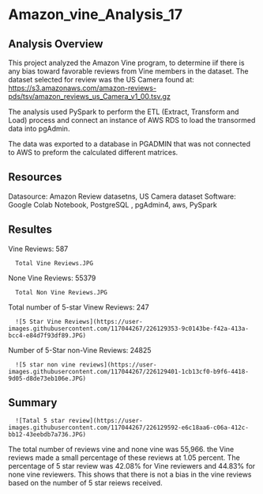 # Amazon_vine_Analysis_17

## Analysis Overview

This project analyzed the Amazon Vine program, to determine iif there is any bias toward favorable reviews from Vine members in the dataset. The dataset selected for review was the US Camera found at: 
https://s3.amazonaws.com/amazon-reviews-pds/tsv/amazon_reviews_us_Camera_v1_00.tsv.gz

The analysis used PySpark to perform the ETL (Extract, Transform and Load) process and connect an instance of AWS RDS to load the transormed data into pgAdmin. 

The data was exported to a database in PGADMIN that was not connected to AWS to preform the calculated different matrices. 

## Resources
  Datasource: Amazon Review datasetns, US Camera dataset
  Software: Google Colab Notebook, PostgreSQL , pgAdmin4, aws, PySpark
  
  
## Resultes

Vine Reviews: 587

      Total Vine Reviews.JPG
      
 None Vine Reviews: 55379
 
 
      Total Non Vine Reviews.JPG
      


Total number of 5-star Vinew Reviews: 247

      ![5 Star Vine Reviews](https://user-images.githubusercontent.com/117044267/226129353-9c0143be-f42a-413a-bcc4-e84d7f93df89.JPG)



Number of 5-Star non-Vine Reviews: 24825

      ![5 star non vine reviews](https://user-images.githubusercontent.com/117044267/226129401-1cb13cf0-b9f6-4418-9d05-d8de73eb106e.JPG)
      
      
## Summary
      ![Tatal 5 star review](https://user-images.githubusercontent.com/117044267/226129592-e6c18aa6-c06a-412c-bb12-43eebdb7a736.JPG)
      
The total number of reviews vine and none vine was 55,966. the Vine reviews made a small percentage of these reviews at 1.05 percent. The percentage of 5 star review was 42.08% for Vine reviewers and 44.83% for none vine reviewers.  This shows that there is not a bias in the vine reviews based on the number of 5 star reiews received.  
 



